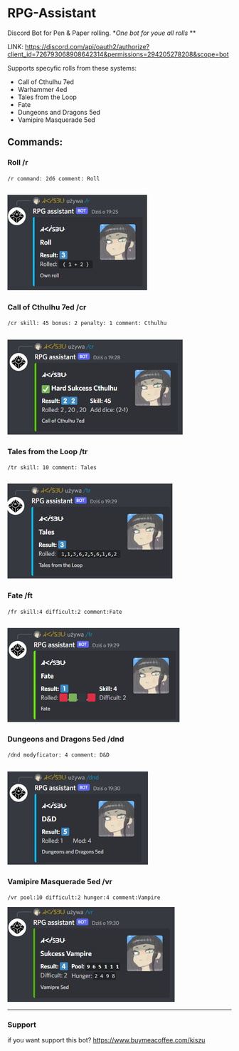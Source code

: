 # RPG-Assistant
Discord Bot for Pen &amp; Paper rolling.  **One bot for youe all rolls*  **

LINK: https://discord.com/api/oauth2/authorize?client_id=726793068908642314&permissions=294205278208&scope=bot

Supports specyfic rolls from these systems:
- Call of Cthulhu 7ed
- Warhammer 4ed
- Tales from the Loop
- Fate
- Dungeons and Dragons 5ed
- Vamipire Masquerade 5ed

## Commands:
### Roll /r
`/r command: 2d6 comment: Roll`

![Simple roll](https://github.com/P4NTY/P4NTY-RPG-Assistant/blob/main/pic/r.png?raw=true "Simple roll")
--
### Call of Cthulhu 7ed /cr
`/cr skill: 45 bonus: 2 penalty: 1 comment: Cthulhu`

![Call of Cthulhu](https://github.com/P4NTY/P4NTY-RPG-Assistant/blob/main/pic/cr.png?raw=true "Call of Cthulhu")
--
### Tales from the Loop /tr
`/tr skill: 10 comment: Tales`

![Tales](https://github.com/P4NTY/P4NTY-RPG-Assistant/blob/main/pic/tr.png?raw=true "Tales")
--
### Fate /ft
`/fr skill:4 difficult:2 comment:Fate`

![Fate](https://github.com/P4NTY/P4NTY-RPG-Assistant/blob/main/pic/fr.png?raw=true "Fate")
--
### Dungeons and Dragons 5ed /dnd
`/dnd modyficator: 4 comment: D&D`

![Dungeons and Dragons](https://github.com/P4NTY/P4NTY-RPG-Assistant/blob/main/pic/dnd.png?raw=true "Dungeons and Dragons")
--
### Vamipire Masquerade 5ed /vr
`/vr pool:10 difficult:2 hunger:4 comment:Vampire`

![Vampire](https://github.com/P4NTY/P4NTY-RPG-Assistant/blob/main/pic/vr.png?raw=true "Vampire")

---
### Support
if you want support this bot? https://www.buymeacoffee.com/kiszu
